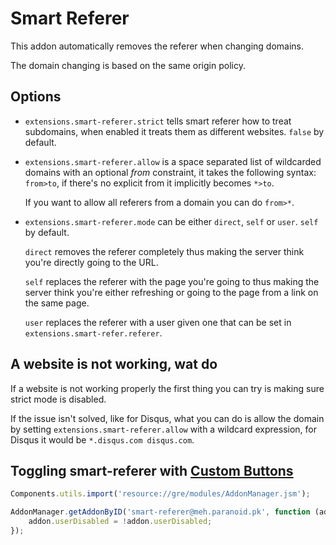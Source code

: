 Smart Referer
=============
This addon automatically removes the referer when changing domains.

The domain changing is based on the same origin policy.

Options
-------
* `extensions.smart-referer.strict` tells smart referer how to treat
  subdomains, when enabled it treats them as different websites. `false` by
  default.

* `extensions.smart-referer.allow` is a space separated list of wildcarded
  domains with an optional *from* constraint, it takes the following syntax:
  `from>to`, if there's no explicit from it implicitly becomes `*>to`.

  If you want to allow all referers from a domain you can do `from>*`.

* `extensions.smart-referer.mode` can be either `direct`, `self` or `user`.
  `self` by default.
  
  `direct` removes the referer completely thus making the server think you're
  directly going to the URL.

  `self` replaces the referer with the page you're going to thus making the
  server think you're either refreshing or going to the page from a link on the
  same page.

  `user` replaces the referer with a user given one that can be set in
  `extensions.smart-refer.referer`.

A website is not working, wat do
--------------------------------
If a website is not working properly the first thing you can try is making sure
strict mode is disabled.

If the issue isn't solved, like for Disqus, what you can do is allow the
domain by setting `extensions.smart-referer.allow` with a wildcard expression,
for Disqus it would be `*.disqus.com disqus.com`.

Toggling smart-referer with [Custom Buttons](https://addons.mozilla.org/en-US/firefox/addon/custom-buttons/?src=search)
------------------------------------------------------------------------------------------------------------------------

```javascript
Components.utils.import('resource://gre/modules/AddonManager.jsm');

AddonManager.getAddonByID('smart-referer@meh.paranoid.pk', function (addon) {
    addon.userDisabled = !addon.userDisabled;
});
```
